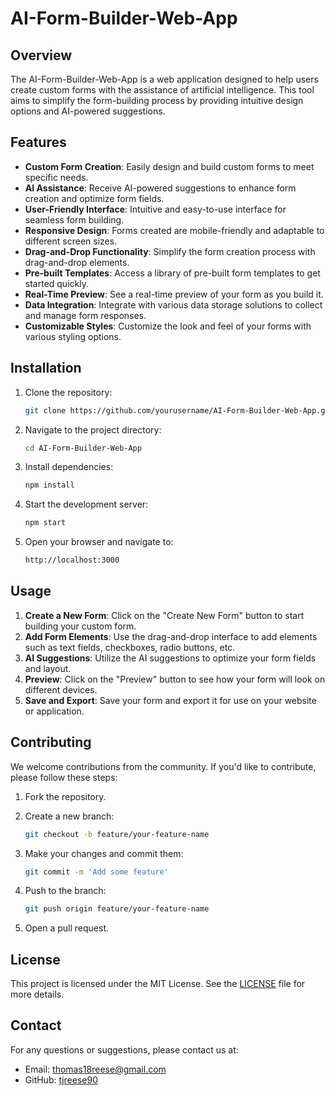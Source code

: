 # AI-Form-Builder-Web-App

## Overview

The AI-Form-Builder-Web-App is a web application designed to help users create custom forms with the assistance of artificial intelligence. This tool aims to simplify the form-building process by providing intuitive design options and AI-powered suggestions.

## Features

- **Custom Form Creation**: Easily design and build custom forms to meet specific needs.
- **AI Assistance**: Receive AI-powered suggestions to enhance form creation and optimize form fields.
- **User-Friendly Interface**: Intuitive and easy-to-use interface for seamless form building.
- **Responsive Design**: Forms created are mobile-friendly and adaptable to different screen sizes.
- **Drag-and-Drop Functionality**: Simplify the form creation process with drag-and-drop elements.
- **Pre-built Templates**: Access a library of pre-built form templates to get started quickly.
- **Real-Time Preview**: See a real-time preview of your form as you build it.
- **Data Integration**: Integrate with various data storage solutions to collect and manage form responses.
- **Customizable Styles**: Customize the look and feel of your forms with various styling options.

## Installation

1. Clone the repository:

   ```bash
   git clone https://github.com/yourusername/AI-Form-Builder-Web-App.git
   ```

2. Navigate to the project directory:

   ```bash
   cd AI-Form-Builder-Web-App
   ```

3. Install dependencies:

   ```bash
   npm install
   ```

4. Start the development server:

   ```bash
   npm start
   ```

5. Open your browser and navigate to:

   ```bash
   http://localhost:3000
   ```

## Usage

1. **Create a New Form**: Click on the "Create New Form" button to start building your custom form.
2. **Add Form Elements**: Use the drag-and-drop interface to add elements such as text fields, checkboxes, radio buttons, etc.
3. **AI Suggestions**: Utilize the AI suggestions to optimize your form fields and layout.
4. **Preview**: Click on the "Preview" button to see how your form will look on different devices.
5. **Save and Export**: Save your form and export it for use on your website or application.

## Contributing

We welcome contributions from the community. If you'd like to contribute, please follow these steps:

1. Fork the repository.
2. Create a new branch:

   ```bash
   git checkout -b feature/your-feature-name
   ```

3. Make your changes and commit them:

   ```bash
   git commit -m 'Add some feature'
   ```

4. Push to the branch:

   ```bash
   git push origin feature/your-feature-name
   ```

5. Open a pull request.

## License

This project is licensed under the MIT License. See the [LICENSE](LICENSE) file for more details.

## Contact

For any questions or suggestions, please contact us at:

- Email: <thomas18reese@gmail.com>
- GitHub: [tjreese90](https://github.com/tjreese90)
